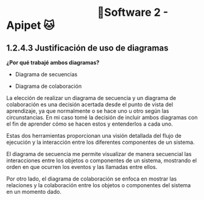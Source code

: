 #  &nbsp;&nbsp;&nbsp;&nbsp;&nbsp;&nbsp;&nbsp;&nbsp;&nbsp;&nbsp;&nbsp;&nbsp;&nbsp;&nbsp;&nbsp;&nbsp;&nbsp;&nbsp;&nbsp;&nbsp;&nbsp;&nbsp;&nbsp;&nbsp;&nbsp;&nbsp;&nbsp;&nbsp;&nbsp;&nbsp;&nbsp;&nbsp;&nbsp;&nbsp;&nbsp;&nbsp;🐶Software 2 - Apipet 🐱  #

## 1.2.4.3 Justificación de uso de diagramas

**¿Por qué trabajé ambos diagramas?**

- Diagrama de secuencias

- Diagrama de colaboración

La elección de realizar un diagrama de secuencia y un diagrama de colaboración es una decisión acertada desde el punto de vista del aprendizaje, ya que normalmente o se hace uno u otro según las circunstancias. En mi caso tomé la decisión de incluir ambos diagramas con el fin de aprender cómo se hacen estos y entenderlos a cada uno.

Estas dos herramientas proporcionan una visión detallada del flujo de ejecución y la interacción entre los diferentes componentes de un sistema.

El diagrama de secuencia me permite visualizar de manera secuencial las interacciones entre los objetos o componentes de un sistema, mostrando el orden en que ocurren los eventos y las llamadas entre ellos.

Por otro lado, el diagrama de colaboración se enfoca en mostrar las relaciones y la colaboración entre los objetos o componentes del sistema en un momento dado.